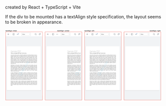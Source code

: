 created by React + TypeScript + Vite

If the div to be mounted has a textAlign style specification, the layout seems to be broken in appearance.

![image](./public/preview.png)